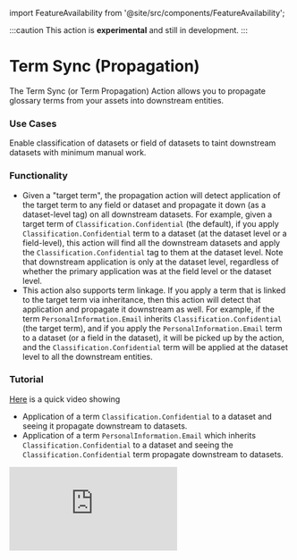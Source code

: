 import FeatureAvailability from '@site/src/components/FeatureAvailability';

:::caution
This action is **experimental** and still in development. 
:::

# Term Sync (Propagation)
<FeatureAvailability saasOnly />


The Term Sync (or Term Propagation) Action allows you to propagate glossary terms from your assets into downstream entities.

### Use Cases

Enable classification of datasets or field of datasets to taint downstream datasets with minimum manual work.

### Functionality

* Given a "target term", the propagation action will detect application of the target term to any field or dataset and propagate it down (as a dataset-level tag) on all downstream datasets. For example, given a target term of `Classification.Confidential` (the default), if you apply `Classification.Confidential` term to a dataset (at the dataset level or a field-level), this action will find all the downstream datasets and apply the `Classification.Confidential` tag to them at the dataset level. Note that downstream application is only at the dataset level, regardless of whether the primary application was at the field level or the dataset level.
* This action also supports term linkage. If you apply a term that is linked to the target term via inheritance, then this action will detect that application and propagate it downstream as well. For example, if the term `PersonalInformation.Email` inherits `Classification.Confidential` (the target term), and if you apply the `PersonalInformation.Email` term to a dataset (or a field in the dataset), it will be picked up by the action, and the `Classification.Confidential` term will be applied at the dataset level to all the downstream entities.

### Tutorial

[Here](https://www.loom.com/embed/b2578d2993c44e94a1cb0cf12877d55a) is a quick video showing

* Application of a term `Classification.Confidential` to a dataset and seeing it propagate downstream to datasets.
* Application of a term `PersonalInformation.Email` which inherits `Classification.Confidential` to a dataset and seeing the `Classification.Confidential` term propagate downstream to datasets.
<div style={{ position: "relative", paddingBottom: "56.25%", height: 0 }}>
  <iframe
    src="https://www.loom.com/embed/b2578d2993c44e94a1cb0cf12877d55a"
    frameBorder={0}
    webkitallowfullscreen=""
    mozallowfullscreen=""
    allowFullScreen=""
    style={{
      position: "absolute",
      top: 0,
      left: 0,
      width: "100%",
      height: "100%"
    }}
  />
</div>

### Configurability

You can control what the target term should be. The default is `Classification.Confidential`. Linkage to the target term is controlled through your business glossary which is completely under your control.

### Caveats

* Configuration changes are not automated through the UI and currently require a manual step from the platform operators for your instance.
* Term Propagation is currently only supported for downstream datasets. Terms will not propagate to downstream dashboards or charts. Let us know if this is an important feature for you.
* Term Propagation is currently only "additive". Removing the term from the upstream dataset will not propagate the removal down to downstream datasets. Let us know if this is an important feature for you.
